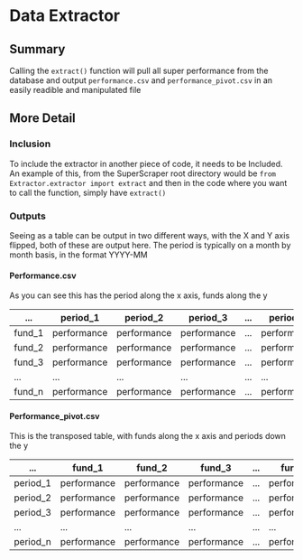 # Data Extractor
## Summary
Calling the `extract()` function will pull all super performance from the database and output `performance.csv` and `performance_pivot.csv` in an easily readible and manipulated file

## More Detail
### Inclusion
To include the extractor in another piece of code, it needs to be Included. An example of this, from the SuperScraper root directory would be `from Extractor.extractor import extract` and then in the code where you want to call the function, simply have `extract()`

### Outputs
Seeing as a table can be output in two different ways, with the X and Y axis flipped, both of these are output here. The period is typically on a month by month basis, in the format YYYY-MM
#### **Performance.csv**
As you can see this has the period along the x axis, funds along the y

...  | period_1 | period_2 | period_3 | ... | period_n 
-----|-----|-----|-----|-----|-----|
 fund_1 | performance | performance | performance | ... | performance 
 fund_2 | performance | performance | performance | ... | performance 
 fund_3 | performance | performance | performance | ... | performance 
 ... | ... | ... | ... | ... | ... 
 fund_n | performance | performance | performance | ... | performance 

#### **Performance_pivot.csv**
This is the transposed table, with funds along the x axis and periods down the y

|...  | fund_1 | fund_2 | fund_3 | ... | fund_n |
|------|------|------|------|------|------|
| period_1 | performance | performance | performance | ... | performance |
| period_2 | performance | performance | performance | ... | performance |
| period_3 | performance | performance | performance | ... | performance |
| ... | ... | ... | ... | ... | ... |
| period_n | performance | performance | performance | ... | performance |


